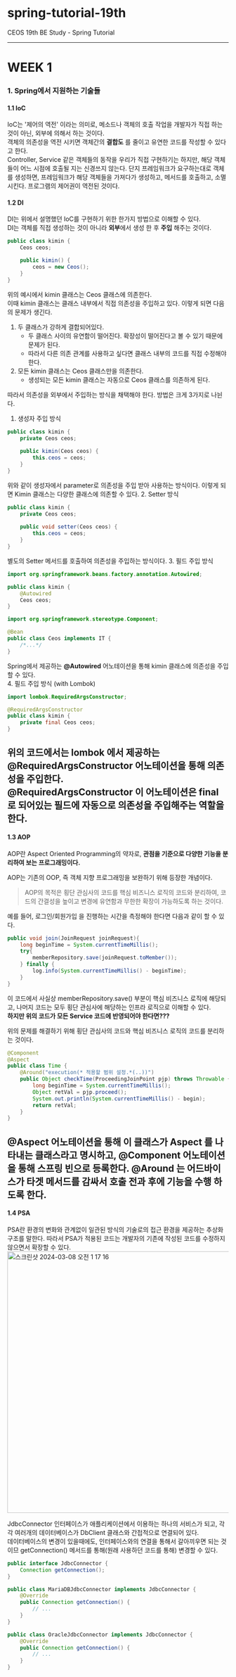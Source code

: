 # spring-tutorial-19th
CEOS 19th BE Study - Spring Tutorial
***
# WEEK 1
### 1. Spring에서 지원하는 기술들
#### 1.1 IoC
IoC는 '제어의 역전' 이라는 의미로, 메소드나 객체의 호출 작업을 개발자가 직접 하는 것이 아닌, 외부에 의해서 하는 것이다.  
객체의 의존성을 역전 시키면 객체간의 **결합도** 를 줄이고 유연한 코드를 작성할 수 있다고 한다.  
Controller, Service 같은 객체들의 동작을 우리가 직접 구현하기는 하지만, 해당 객체들이 어느 시점에 호출될 지는 신경쓰지 않는다. 단지 프레임워크가 요구하는대로 객체를 생성하면, 프레임워크가 해당 객체들을 가져다가 생성하고, 메서드를 호출하고, 소멸시킨다. 프로그램의 제어권이 역전된 것이다.  

#### 1.2 DI
DI는 위에서 설명했던 IoC를 구현하기 위한 한가지 방법으로 이해할 수 있다.  
DI는 객체를 직접 생성하는 것이 아니라 **외부**에서 생성 한 후 **주입** 해주는 것이다.  
```java
public class kimin {
    Ceos ceos;

    public kimin() {
        ceos = new Ceos();
    }
}
```  
위의 예시에서 kimin 클래스는 Ceos 클래스에 의존한다.  
이때 kimin 클래스는 클래스 내부에서 직접 의존성을 주입하고 있다. 이렇게 되면 다음의 문제가 생긴다.  
1. 두 클래스가 강하게 결합되어있다.  
   - 두 클래스 사이의 유연함이 떨어진다. 확장성이 떨어진다고 볼 수 있기 때문에 문제가 된다.
   - 따라서 다른 의존 관계를 사용하고 싶다면 클래스 내부의 코드를 직접 수정해야 한다.
2. 모든 kimin 클래스는 Ceos 클래스만을 의존한다. 
   - 생성되는 모든 kimin 클래스는 자동으로 Ceos 클래스를 의존하게 된다.  

따라서 의존성을 외부에서 주입하는 방식을 채택해야 한다. 방법은 크게 3가지로 나뉜다.  
1. 생성자 주입 방식
```java
public class kimin {
    private Ceos ceos;
    
    public kimin(Ceos ceos) {
        this.ceos = ceos;
    }
}
```
위와 같이 생성자에서 parameter로 의존성을 주입 받아 사용하는 방식이다. 이렇게 되면 Kimin 클래스는 다양한 클래스에 의존할 수 있다.
2. Setter 방식
```java
public class kimin {
    private Ceos ceos;
    
    public void setter(Ceos ceos) {
        this.ceos = ceos;
    }
}
```
별도의 Setter 메서드를 호출하여 의존성을 주입하는 방식이다.
3. 필드 주입 방식
```java
import org.springframework.beans.factory.annotation.Autowired;

public class kimin {
    @Autowired
    Ceos ceos;
}
```
```java
import org.springframework.stereotype.Component;

@Bean
public class Ceos implements IT {
    /*...*/
}
```
Spring에서 제공하는 **@Autowired** 어노테이션을 통해 kimin 클래스에 의존성을 주입할 수 있다.  
4. 필드 주입 방식 (with Lombok)
```java
import lombok.RequiredArgsConstructor;

@RequiredArgsConstructor
public class kimin {
    private final Ceos ceos;
}
```
위의 코드에서는 lombok 에서 제공하는 **@RequiredArgsConstructor** 어노테이션을 통해 의존성을 주입한다.  
**@RequiredArgsConstructor** 이 어노테이션은 final 로 되어있는 필드에 자동으로 의존성을 주입해주는 역할을 한다.
---
#### 1.3 AOP
AOP란 Aspect Oriented Programming의 약자로, **관점을 기준으로 다양한 기능을 분리하여 보는 프로그래밍이다.**

AOP는 기존의 OOP, 즉 객체 지향 프로그래밍을 보완하기 위해 등장한 개념이다.
>AOP의 목적은 횡단 관심사의 코드를 핵심 비즈니스 로직의 코드와 분리하여, 코드의 간결성을 높이고 변경에 유연함과 무한한 확장이 가능하도록 하는 것이다.

예를 들어, 로그인/회원가입 을 진행하는 시간을 측정해야 한다면 다음과 같이 할 수 있다.
```java
public void join(JoinRequest joinRequest){
    long beginTime = System.currentTimeMillis();
    try{
        memberRepository.save(joinRequest.toMember());    
    } finally {
        log.info(System.currentTimeMillis() - beginTime);    
    }
}
```
이 코드에서 사실상 memberRepository.save() 부분이 핵심 비즈니스 로직에 해당되고, 나머지 코드는 모두 횡단 관심사에 해당하는 인프라 로직으로 이해할 수 있다.  
**하지만 위의 코드가 모든 Service 코드에 반영되어야 한다면???**  

위의 문제를 해결하기 위해 횡단 관심사의 코드와 핵심 비즈니스 로직의 코드를 분리하는 것이다.

```java
@Component
@Aspect
public class Time {
    @Around("execution(* 적용할 범위 설정.*(..))")
    public Object checkTime(ProceedingJoinPoint pjp) throws Throwable {
        long beginTime = System.currentTimeMillis();
        Object retVal = pjp.proceed(); 
        System.out.println(System.currentTimeMillis() - begin); 
        return retVal; 
    }
}
```
**@Aspect** 어노테이션을 통해 이 클래스가 Aspect 를 나타내는 클래스라고 명시하고, **@Component** 어노테이션을 통해 스프링 빈으로 등록한다.
**@Around** 는 어드바이스가 타겟 메서드를 감싸서 호출 전과 후에 기능을 수행 하도록 한다.
---
#### 1.4 PSA
PSA란 환경의 변화와 관계없이 일관된 방식의 기술로의 접근 환경을 제공하는 추상화 구조를 말한다.
따라서 PSA가 적용된 코드는 개발자의 기존에 작성된 코드를 수정하지 않으면서 확장할 수 있다.
<img width="595" alt="스크린샷 2024-03-08 오전 1 17 16" src="https://github.com/CEOS-Developers/spring-tutorial-19th/assets/97235034/385c68bb-15a6-45ed-b3ea-15bb8193869c">

JdbcConnector 인터페이스가 애플리케이션에서 이용하는 하나의 서비스가 되고, 각각 여러개의 데이터베이스가 DbClient 클래스와 간접적으로 연결되어 있다.  
데이터베이스의 변경이 있을때에도, 인터페이스와의 연결을 통해서 갈아끼우면 되는 것이므 getConnection() 메서드를 통해(원래 사용하던 코드를 통해) 변경할 수 있다.
```java
public interface JdbcConnector {
    Connection getConnection();
}
```
```java
public class MariaDBJdbcConnector implements JdbcConnector {
    @Override
    public Connection getConnection() {
        // ...
    }
}
```
```java
public class OracleJdbcConnector implements JdbcConnector {
    @Override
    public Connection getConnection() {
        // ...
    }
}
```